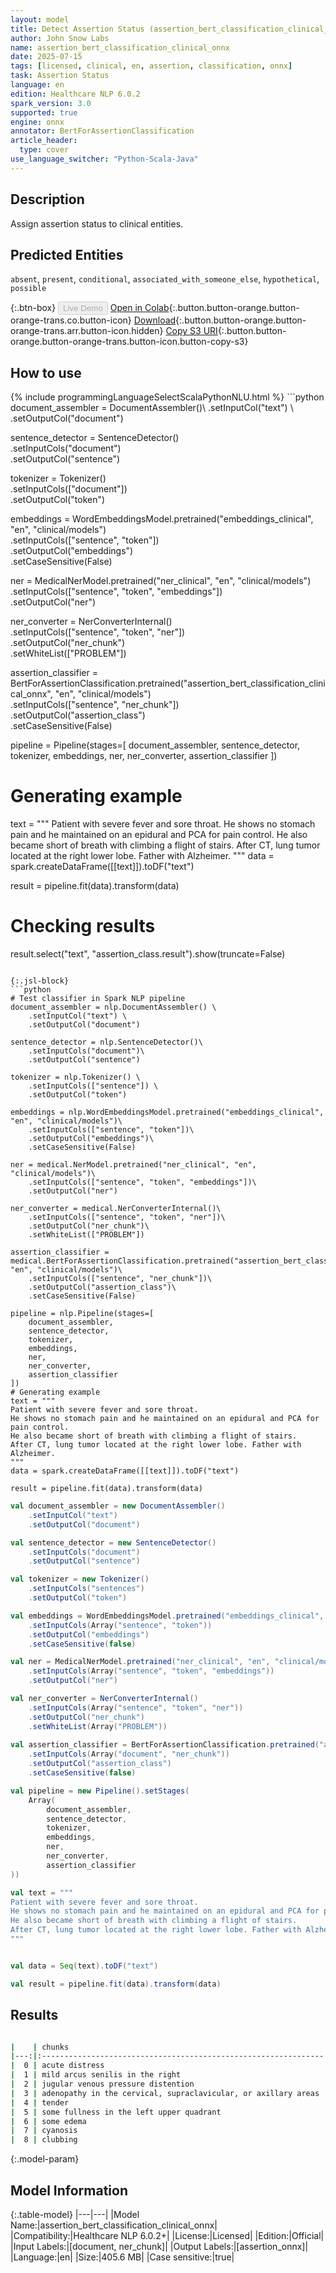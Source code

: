 ```yaml
---
layout: model
title: Detect Assertion Status (assertion_bert_classification_clinical_onnx)
author: John Snow Labs
name: assertion_bert_classification_clinical_onnx
date: 2025-07-15
tags: [licensed, clinical, en, assertion, classification, onnx]
task: Assertion Status
language: en
edition: Healthcare NLP 6.0.2
spark_version: 3.0
supported: true
engine: onnx
annotator: BertForAssertionClassification
article_header:
  type: cover
use_language_switcher: "Python-Scala-Java"
---
```


## Description

Assign assertion status to clinical entities.

## Predicted Entities

`absent`, `present`, `conditional`, `associated_with_someone_else`, `hypothetical`, `possible`

{:.btn-box}
<button class="button button-orange" disabled>Live Demo</button>
[Open in Colab](https://colab.research.google.com/github/JohnSnowLabs/spark-nlp-workshop/blob/master/healthcare-nlp/02.0.Clinical_Assertion_Model.ipynb){:.button.button-orange.button-orange-trans.co.button-icon}
[Download](https://s3.amazonaws.com/auxdata.johnsnowlabs.com/clinical/models/assertion_bert_classification_clinical_onnx_en_6.0.2_3.0_1752593721962.zip){:.button.button-orange.button-orange-trans.arr.button-icon.hidden}
[Copy S3 URI](s3://auxdata.johnsnowlabs.com/clinical/models/assertion_bert_classification_clinical_onnx_en_6.0.2_3.0_1752593721962.zip){:.button.button-orange.button-orange-trans.button-icon.button-copy-s3}

## How to use



<div class="tabs-box" markdown="1">
{% include programmingLanguageSelectScalaPythonNLU.html %}
```python
document_assembler = DocumentAssembler()\
    .setInputCol("text") \
    .setOutputCol("document")

sentence_detector = SentenceDetector()\
    .setInputCols("document")\
    .setOutputCol("sentence")

tokenizer = Tokenizer()\
    .setInputCols(["document"])\
    .setOutputCol("token")
    
embeddings = WordEmbeddingsModel.pretrained("embeddings_clinical", "en", "clinical/models")\
    .setInputCols(["sentence", "token"])\
    .setOutputCol("embeddings")\
    .setCaseSensitive(False)

ner = MedicalNerModel.pretrained("ner_clinical", "en", "clinical/models")\
    .setInputCols(["sentence", "token", "embeddings"])\
    .setOutputCol("ner")

ner_converter = NerConverterInternal()\
    .setInputCols(["sentence", "token", "ner"])\
    .setOutputCol("ner_chunk")\
    .setWhiteList(["PROBLEM"])
    
assertion_classifier = BertForAssertionClassification.pretrained("assertion_bert_classification_clinical_onnx", "en", "clinical/models")\
    .setInputCols(["sentence", "ner_chunk"])\
    .setOutputCol("assertion_class")\
    .setCaseSensitive(False)
    
pipeline = Pipeline(stages=[
    document_assembler, 
    sentence_detector,
    tokenizer,
    embeddings,
    ner,
    ner_converter,
    assertion_classifier
])

# Generating example
text = """
Patient with severe fever and sore throat.
He shows no stomach pain and he maintained on an epidural and PCA for pain control.
He also became short of breath with climbing a flight of stairs.
After CT, lung tumor located at the right lower lobe. Father with Alzheimer.
"""
data = spark.createDataFrame([[text]]).toDF("text")
                              
result = pipeline.fit(data).transform(data)

# Checking results
result.select("text", "assertion_class.result").show(truncate=False)

```

{:.jsl-block}
```python
# Test classifier in Spark NLP pipeline
document_assembler = nlp.DocumentAssembler() \
    .setInputCol("text") \
    .setOutputCol("document")

sentence_detector = nlp.SentenceDetector()\
    .setInputCols("document")\
    .setOutputCol("sentence")
    
tokenizer = nlp.Tokenizer() \
    .setInputCols(["sentence"]) \
    .setOutputCol("token")

embeddings = nlp.WordEmbeddingsModel.pretrained("embeddings_clinical", "en", "clinical/models")\
    .setInputCols(["sentence", "token"])\
    .setOutputCol("embeddings")\
    .setCaseSensitive(False)

ner = medical.NerModel.pretrained("ner_clinical", "en", "clinical/models")\
    .setInputCols(["sentence", "token", "embeddings"])\
    .setOutputCol("ner")

ner_converter = medical.NerConverterInternal()\
    .setInputCols(["sentence", "token", "ner"])\
    .setOutputCol("ner_chunk")\
    .setWhiteList(["PROBLEM"])
    
assertion_classifier = medical.BertForAssertionClassification.pretrained("assertion_bert_classification_clinical_onnx", "en", "clinical/models")\
    .setInputCols(["sentence", "ner_chunk"])\
    .setOutputCol("assertion_class")\
    .setCaseSensitive(False)
    
pipeline = nlp.Pipeline(stages=[
    document_assembler, 
    sentence_detector,
    tokenizer,
    embeddings,
    ner,
    ner_converter,
    assertion_classifier
])
# Generating example
text = """
Patient with severe fever and sore throat.
He shows no stomach pain and he maintained on an epidural and PCA for pain control.
He also became short of breath with climbing a flight of stairs.
After CT, lung tumor located at the right lower lobe. Father with Alzheimer.
"""
data = spark.createDataFrame([[text]]).toDF("text")
                              
result = pipeline.fit(data).transform(data)

```
```scala
val document_assembler = new DocumentAssembler() 
    .setInputCol("text") 
    .setOutputCol("document")

val sentence_detector = new SentenceDetector()
    .setInputCols("document")
    .setOutputCol("sentence")

val tokenizer = new Tokenizer()
    .setInputCols("sentences")
    .setOutputCol("token")

val embeddings = WordEmbeddingsModel.pretrained("embeddings_clinical", "en", "clinical/models")
    .setInputCols(Array("sentence", "token"))
    .setOutputCol("embeddings")
    .setCaseSensitive(false)

val ner = MedicalNerModel.pretrained("ner_clinical", "en", "clinical/models")
    .setInputCols(Array("sentence", "token", "embeddings"))
    .setOutputCol("ner")

val ner_converter = NerConverterInternal()
    .setInputCols(Array("sentence", "token", "ner"))
    .setOutputCol("ner_chunk")
    .setWhiteList(Array("PROBLEM"))
        
val assertion_classifier = BertForAssertionClassification.pretrained("assertion_bert_classification_clinical_onnx", "en", "clinical/models")
    .setInputCols(Array("document", "ner_chunk"))
    .setOutputCol("assertion_class")
    .setCaseSensitive(false)

val pipeline = new Pipeline().setStages(
    Array(
        document_assembler, 
        sentence_detector,
        tokenizer, 
        embeddings,
        ner,
        ner_converter,
        assertion_classifier
))

val text = """
Patient with severe fever and sore throat.
He shows no stomach pain and he maintained on an epidural and PCA for pain control.
He also became short of breath with climbing a flight of stairs.
After CT, lung tumor located at the right lower lobe. Father with Alzheimer.
"""


val data = Seq(text).toDF("text")

val result = pipeline.fit(data).transform(data)

```
</div>

## Results

```bash

|    | chunks                                                         |   begin |   end | entities   | assertion   |   confidence |
|---:|:---------------------------------------------------------------|--------:|------:|:-----------|:------------|-------------:|
|  0 | acute distress                                                 |      43 |    56 | PROBLEM    | Absent      |     0.992191 |
|  1 | mild arcus senilis in the right                                |     191 |   221 | PROBLEM    | Present     |     0.99537  |
|  2 | jugular venous pressure distention                             |     380 |   413 | PROBLEM    | Absent      |     0.997313 |
|  3 | adenopathy in the cervical, supraclavicular, or axillary areas |     428 |   489 | PROBLEM    | Absent      |     0.996413 |
|  4 | tender                                                         |     514 |   519 | PROBLEM    | Absent      |     0.995015 |
|  5 | some fullness in the left upper quadrant                       |     535 |   574 | PROBLEM    | Possible    |     0.524748 |
|  6 | some edema                                                     |     660 |   669 | PROBLEM    | Present     |     0.987595 |
|  7 | cyanosis                                                       |     679 |   686 | PROBLEM    | Absent      |     0.996593 |
|  8 | clubbing                                                       |     692 |   699 | PROBLEM    | Absent      |     0.996629 |

```

{:.model-param}
## Model Information

{:.table-model}
|---|---|
|Model Name:|assertion_bert_classification_clinical_onnx|
|Compatibility:|Healthcare NLP 6.0.2+|
|License:|Licensed|
|Edition:|Official|
|Input Labels:|[document, ner_chunk]|
|Output Labels:|[assertion_onnx]|
|Language:|en|
|Size:|405.6 MB|
|Case sensitive:|true|